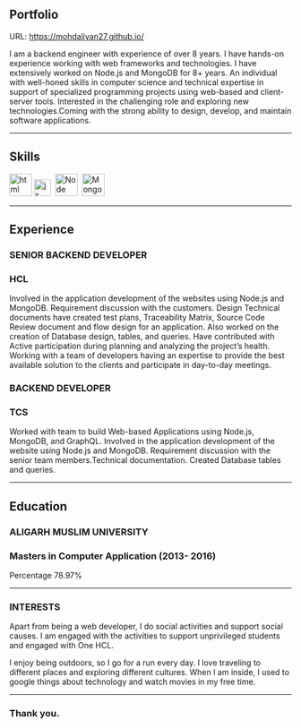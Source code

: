 ## Portfolio

URL: https://mohdaliyan27.github.io/

I am a backend engineer with experience of over 8 years. I have hands-on experience working with web frameworks and technologies. I have extensively worked on Node.js and MongoDB for 8+ years. An individual with well-honed skills in computer science and technical expertise in support of specialized programming projects using web-based and client-server tools. Interested in the challenging role and exploring new technologies.Coming with the strong ability to design, develop, and maintain software applications.

---

## Skills

<p align='left'>
  <img src="https://upload.wikimedia.org/wikipedia/commons/thumb/6/61/HTML5_logo_and_wordmark.svg/2048px-HTML5_logo_and_wordmark.svg.png" alt="html" width="40" height="40">
  <img src='https://upload.wikimedia.org/wikipedia/commons/6/6a/JavaScript-logo.png' height='30' width='auto' alt="js">&nbsp;
   <img src="https://upload.wikimedia.org/wikipedia/commons/d/d9/Node.js_logo.svg" alt="Node" width="auto" height="40"/>&nbsp;
   <img src="https://upload.wikimedia.org/wikipedia/commons/9/93/MongoDB_Logo.svg" alt="MongoDB" width="auto" height="40"/>
</p>

---

## Experience

### **SENIOR BACKEND DEVELOPER**
### HCL

Involved in the application development of the websites using Node.js and MongoDB.
Requirement discussion with the customers. Design Technical documents have created test plans, Traceability Matrix, Source Code Review document and flow design for an application.
Also worked on the creation of Database design, tables, and queries.
Have contributed with Active participation during planning and analyzing the project’s health. Working with a team of developers having an expertise to provide the best available solution to the clients and participate in day-to-day meetings. 

### **BACKEND DEVELOPER**
### TCS

Worked with team to build Web-based Applications using Node.js, MongoDB, and GraphQL. Involved in the application development of the website using Node.js and MongoDB.
Requirement discussion with the senior team members.Technical documentation.
Created Database tables and queries.

---

## Education

### **ALIGARH MUSLIM UNIVERSITY**
### Masters in Computer Application (2013- 2016)
Percentage 78.97%

---

### INTERESTS
Apart from being a web developer, I do social activities and support social causes. I am engaged with the activities to support unprivileged students and engaged with One HCL.

I enjoy being outdoors, so I go for a run every day. I love traveling to different places and exploring different cultures. When I am inside, I used to google things about technology and watch movies in my free time.

---

### Thank you.
